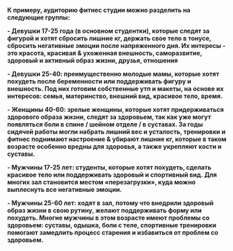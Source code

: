 **К примеру, аудиторию фитнес студии можно разделить на следующие группы:**

**- Девушки 17-25 года (в основном студентки), которые следят за фигурой и хотят сбросить лишние кг, держать свое тело в тонусе, сбросить негативные эмоции после напряженного дня. Их интересы - это красота, красивая & ухоженная внешность, саморазвитие, здоровый и активный образ жизни, друзья, отношения**

**- Девушки 25-40: преимущественно молодые мамы, которые хотят похудеть после беременности или поддерживать фигуру и внешность. Под них готовим собственные утп и макеты, на основе их интересов: семья, материнство, внешний вид, красивое тело, время.**

  
**- Женщины 40-60: зрелые женщины, которые хотят придерживаться здорового образа жизни, следят за здоровьем, так как уже могут появляться боли в спине / шейном отделе / в суставах. За годы сидячей работы могли набрать лишний вес и усталость, тренировки и фитнес поднимают настроение & убирают лишние кг, которые в таком возрасте особенно вредны для здоровья, а также укрепляют кости и суставы.**


**- Мужчины 17-25 лет: студенты, которые хотят похудеть, сделать красивое тело или поддерживать здоровый и спортивный вид. Для многих зал становится местом «перезагрузки», куда можно выплеснуть все негативные эмоции.**

  

**- Мужчины 25-60 лет: ходят в зал, потому что внедрили здоровый образ жизни в свою рутину, желают поддерживать форму или похудеть. Многие мужчины в этом возрасте имеют проблемы со здоровьем: суставы, одышка, боли с теле, спортивные тренировки помогают замедлить процесс старения и избавиться от проблем со здоровьем.**